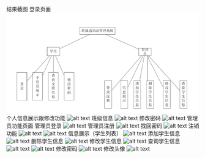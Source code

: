 结果截图
登录页面
![alt text](./img/image.png)
个人信息展示跟修改功能
![alt text](./image-16.png)
班级信息
![alt text](./image-15.png)
修改密码
![alt text](./image-14.png)
管理员功能页面
管理员登录
![alt text](./image-13.png)
管理员注册
![alt text](./image-12.png)
找回密码
![alt text](./image-11.png)
注销功能
![alt text](./image-10.png)
![alt text](./image-9.png)
信息展示（学生列表）
![alt text](./image-8.png)
添加学生信息
![alt text](./image-7.png)
删除学生信息
![alt text](./image-6.png)
修改学生信息
![alt text](./image-5.png)
查询学生信息
![alt text](./-4.png)
![alt text](./image-3.png)
修改密码
![alt text](./image-2.png)
修改头像
![alt text](./image-1.png)